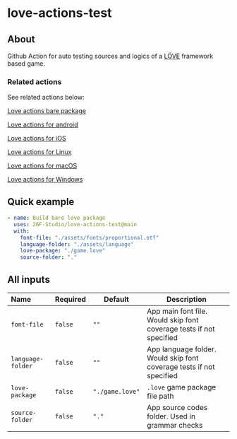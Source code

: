 # love-actions-test

## About

Github Action for auto testing sources and logics of a [LÖVE](https://love2d.org/) framework based game.

### Related actions

See related actions below:

[Love actions bare package](https://github.com/marketplace/actions/love-actions-bare-package)

[Love actions for android](https://github.com/marketplace/actions/love-actions-for-android)

[Love actions for iOS](https://github.com/marketplace/actions/love-actions-for-ios)

[Love actions for Linux](https://github.com/marketplace/actions/love-actions-for-linux)

[Love actions for macOS](https://github.com/marketplace/actions/love-actions-for-macos)

[Love actions for Windows](https://github.com/marketplace/actions/love-actions-for-windows)

## Quick example

```yaml
- name: Build bare love package
  uses: 26F-Studio/love-actions-test@main
  with:
    font-file: "./assets/fonts/proportional.otf"
    language-folder: "./assets/language"
    love-package: "./game.love"
    source-folder: "."
```

## All inputs

| Name              | Required | Default         | Description                                                  |
| :---------------- | -------- | --------------- | ------------------------------------------------------------ |
| `font-file`       | `false`  | `""`            | App main font file. Would skip font coverage tests if not specified |
| `language-folder` | `false`  | `""`            | App language folder. Would skip font coverage tests if not specified |
| `love-package`    | `false`  | `"./game.love"` | `.love` game package file path                               |
| `source-folder`   | `false`  | `"."`           | App source codes folder. Used in grammar checks              |
